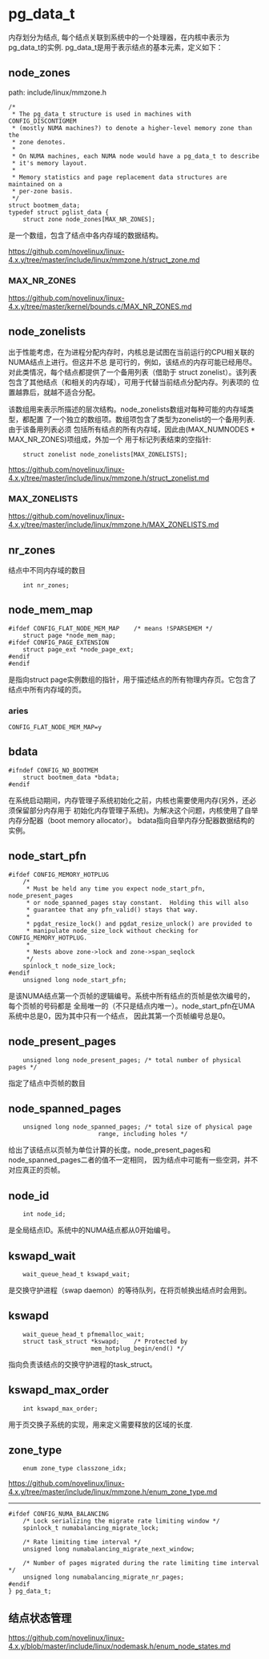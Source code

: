 pg_data_t
========================================

内存划分为结点, 每个结点关联到系统中的一个处理器，在内核中表示为pg_data_t的实例.
pg_data_t是用于表示结点的基本元素，定义如下：

node_zones
----------------------------------------

path: include/linux/mmzone.h
```
/*
 * The pg_data_t structure is used in machines with CONFIG_DISCONTIGMEM
 * (mostly NUMA machines?) to denote a higher-level memory zone than the
 * zone denotes.
 *
 * On NUMA machines, each NUMA node would have a pg_data_t to describe
 * it's memory layout.
 *
 * Memory statistics and page replacement data structures are maintained on a
 * per-zone basis.
 */
struct bootmem_data;
typedef struct pglist_data {
    struct zone node_zones[MAX_NR_ZONES];
```

是一个数组，包含了结点中各内存域的数据结构。

https://github.com/novelinux/linux-4.x.y/tree/master/include/linux/mmzone.h/struct_zone.md

### MAX_NR_ZONES

https://github.com/novelinux/linux-4.x.y/tree/master/kernel/bounds.c/MAX_NR_ZONES.md

node_zonelists
----------------------------------------

出于性能考虑，在为进程分配内存时，内核总是试图在当前运行的CPU相关联的NUMA结点上进行。但这并不总
是可行的，例如，该结点的内存可能已经用尽。对此类情况，每个结点都提供了一个备用列表（借助于
struct zonelist）。该列表包含了其他结点（和相关的内存域），可用于代替当前结点分配内存。列表项的
位置越靠后，就越不适合分配。

该数组用来表示所描述的层次结构。node_zonelists数组对每种可能的内存域类型，都配置
了一个独立的数组项。数组项包含了类型为zonelist的一个备用列表.由于该备用列表必须
包括所有结点的所有内存域，因此由(MAX_NUMNODES * MAX_NR_ZONES)项组成，外加一个
用于标记列表结束的空指针:

```
    struct zonelist node_zonelists[MAX_ZONELISTS];
```

https://github.com/novelinux/linux-4.x.y/tree/master/include/linux/mmzone.h/struct_zonelist.md

### MAX_ZONELISTS

https://github.com/novelinux/linux-4.x.y/tree/master/include/linux/mmzone.h/MAX_ZONELISTS.md

nr_zones
----------------------------------------

结点中不同内存域的数目

```
    int nr_zones;
```

node_mem_map
----------------------------------------

```
#ifdef CONFIG_FLAT_NODE_MEM_MAP    /* means !SPARSEMEM */
    struct page *node_mem_map;
#ifdef CONFIG_PAGE_EXTENSION
    struct page_ext *node_page_ext;
#endif
#endif
```

是指向struct page实例数组的指针，用于描述结点的所有物理内存页。它包含了结点中所有内存域的页。

### aries

```
CONFIG_FLAT_NODE_MEM_MAP=y
```

bdata
----------------------------------------

```
#ifndef CONFIG_NO_BOOTMEM
    struct bootmem_data *bdata;
#endif
```

在系统启动期间，内存管理子系统初始化之前，内核也需要使用内存(另外，还必须保留部分内存用于
初始化内存管理子系统)。为解决这个问题，内核使用了自举内存分配器（boot memory allocator）。
bdata指向自举内存分配器数据结构的实例。

node_start_pfn
----------------------------------------

```
#ifdef CONFIG_MEMORY_HOTPLUG
    /*
     * Must be held any time you expect node_start_pfn, node_present_pages
     * or node_spanned_pages stay constant.  Holding this will also
     * guarantee that any pfn_valid() stays that way.
     *
     * pgdat_resize_lock() and pgdat_resize_unlock() are provided to
     * manipulate node_size_lock without checking for CONFIG_MEMORY_HOTPLUG.
     *
     * Nests above zone->lock and zone->span_seqlock
     */
    spinlock_t node_size_lock;
#endif
    unsigned long node_start_pfn;
```

是该NUMA结点第一个页帧的逻辑编号。系统中所有结点的页帧是依次编号的，每个页帧的号码都是
全局唯一的（不只是结点内唯一）。node_start_pfn在UMA系统中总是0，因为其中只有一个结点，
因此其第一个页帧编号总是0。

node_present_pages
----------------------------------------

```
    unsigned long node_present_pages; /* total number of physical pages */
```

指定了结点中页帧的数目

node_spanned_pages
----------------------------------------

```
    unsigned long node_spanned_pages; /* total size of physical page
                         range, including holes */
```

给出了该结点以页帧为单位计算的长度。node_present_pages和node_spanned_pages二者的值不一定相同，
因为结点中可能有一些空洞，并不对应真正的页帧。

node_id
----------------------------------------

```
    int node_id;
```

是全局结点ID。系统中的NUMA结点都从0开始编号。

kswapd_wait
----------------------------------------

```
    wait_queue_head_t kswapd_wait;
```

是交换守护进程（swap daemon）的等待队列，在将页帧换出结点时会用到。

kswapd
----------------------------------------

```
    wait_queue_head_t pfmemalloc_wait;
    struct task_struct *kswapd;    /* Protected by
                       mem_hotplug_begin/end() */
```

指向负责该结点的交换守护进程的task_struct。

kswapd_max_order
----------------------------------------

```
    int kswapd_max_order;
```

用于页交换子系统的实现，用来定义需要释放的区域的长度.

zone_type
----------------------------------------

```
    enum zone_type classzone_idx;
```

https://github.com/novelinux/linux-4.x.y/tree/master/include/linux/mmzone.h/enum_zone_type.md


----------------------------------------

```
#ifdef CONFIG_NUMA_BALANCING
    /* Lock serializing the migrate rate limiting window */
    spinlock_t numabalancing_migrate_lock;

    /* Rate limiting time interval */
    unsigned long numabalancing_migrate_next_window;

    /* Number of pages migrated during the rate limiting time interval */
    unsigned long numabalancing_migrate_nr_pages;
#endif
} pg_data_t;
```

结点状态管理
----------------------------------------

https://github.com/novelinux/linux-4.x.y/blob/master/include/linux/nodemask.h/enum_node_states.md

